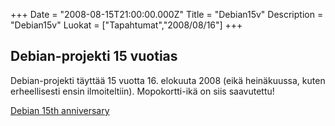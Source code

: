+++
Date = "2008-08-15T21:00:00.000Z"
Title = "Debian15v"
Description = "Debian15v"
Luokat = ["Tapahtumat","2008/08/16"]
+++

Debian-projekti 15 vuotias
--------------------------

Debian-projekti täyttää 15 vuotta 16. elokuuta 2008 (eikä heinäkuussa,
kuten erheellisesti ensin ilmoiteltiin). Mopokortti-ikä on siis
saavutettu!

[Debian 15th anniversary](http://wiki.debian.org/Debian15th)


